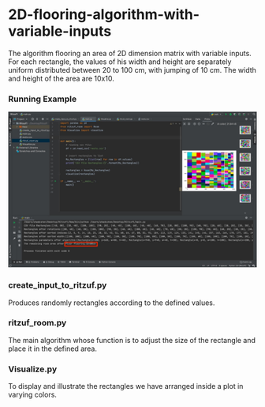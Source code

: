 # 2D-flooring-algorithm-with-variable-inputs
The algorithm flooring an area of 2D dimension matrix with variable inputs. For each rectangle, the values of his width and height are separately uniform distributed between 20 to 100 cm, with jumping of 10 cm. The width and height of the area are 10x10.  



<h3>Running Example</h3>
<img src="Images/Output.jpeg" width="1000px">



<h3>create_input_to_ritzuf.py </h3>
Produces randomly rectangles according to the defined values.

<h3>ritzuf_room.py</h3>
The main algorithm whose function is to adjust the size of the rectangle and place it in the defined area.

<h3>Visualize.py</h3>
To display and illustrate the rectangles we have arranged inside a plot in varying colors.
